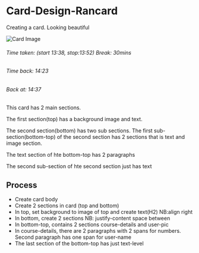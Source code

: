 # Card-Design-Rancard
Creating a card. Looking beautiful

![Card Image](/c/UniServerZ/www/Simple-Layout-Rancard)

###### Time taken: (start 13:38, stop:13:52) Break: 30mins
###### Time back: 14:23
###### Back at: 14:37
This card has 2 main sections. 

The first section(top) has a background image and text. 

The second section(bottom) has two sub sections. The first sub-section(bottom-top) of the second section has 2 sections that is text and image section.

The text section of hte bottom-top has 2 paragraphs

The second sub-section of hte second section just has text

## Process
- Create card body
- Create 2 sections in card (top and bottom)
- In top, set background to image of top and create text(H2) NB:align right
- In bottom, create 2 sections NB: justify-content space between
- In bottom-top, contains 2 sections course-details and user-pic
- In course-details, there are 2 paragraphs with 2 spans for numbers. Second paragraph has one span for user-name
- The last section of the bottom-top has just text-level
